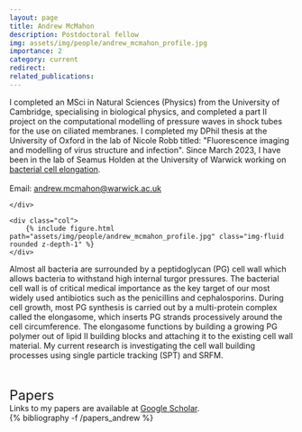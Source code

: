 ```yaml
---
layout: page
title: Andrew McMahon
description: Postdoctoral fellow
img: assets/img/people/andrew_mcmahon_profile.jpg
importance: 2
category: current
redirect: 
related_publications:
---
```


<div class="container">
  <div class="row">
    <div class="col">

I completed an MSci in Natural Sciences (Physics) from the University of Cambridge, specialising in biological physics, and completed a part II project on the computational modelling of pressure waves in shock tubes for the use on ciliated membranes. I completed my DPhil thesis at the University of Oxford in the lab of Nicole Robb titled: "Fluorescence imaging and modelling of virus
structure and infection". Since March 2023, I have been in the lab of Seamus Holden at the University of Warwick working on <a href="https://holdenlab.github.io/projects/research_cellelongation/">bacterial cell elongation</a>.
<br>
<br>
Email: andrew.mcmahon@warwick.ac.uk

    </div>

    <div class="col">
        {% include figure.html path="assets/img/people/andrew_mcmahon_profile.jpg" class="img-fluid rounded z-depth-1" %}
    </div>
  </div>
  <div class="row">

  Almost all bacteria are surrounded by a peptidoglycan (PG) cell wall which allows bacteria to withstand high internal turgor pressures. The bacterial cell wall is of critical medical importance as the key target of our most widely used antibiotics such as the penicillins and cephalosporins. During cell growth, most PG synthesis is carried out by a multi-protein complex called the elongasome, which inserts PG strands processively around the cell circumference. The elongasome functions by building a growing PG polymer out of lipid II building blocks and attaching it to the existing cell wall material. My current research is investigating the cell wall building processes using single particle tracking (SPT) and SRFM. 

  </div>
</div>

<br>
<br>
<font size="+2">Papers</font>
<br>
Links to my papers are available at <a href="https://scholar.google.com/citations?user=fTOaEbUAAAAJ&hl=en/">Google Scholar</a>.

<div class="publications">
  {% bibliography -f /papers_andrew %}
</div>